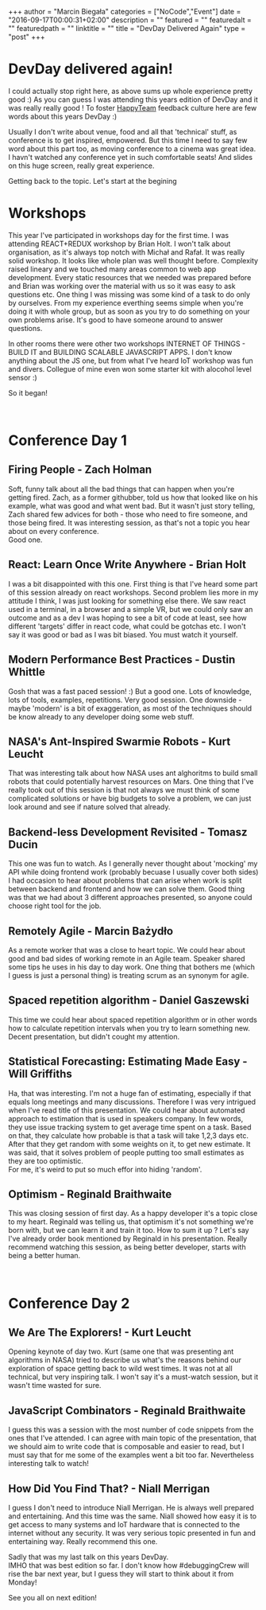 +++
author = "Marcin Biegała"
categories = ["NoCode","Event"]
date = "2016-09-17T00:00:31+02:00"
description = ""
featured = ""
featuredalt = ""
featuredpath = ""
linktitle = ""
title = "DevDay Delivered Again"
type = "post"
+++

# DevDay delivered again!

I could actually stop right here, as above sums up whole experience pretty good :)
As you can guess I was attending this years edition of DevDay and it was really really good !
To foster [HappyTeam](https://happyteam.io) feedback culture here are few words about this years DevDay :)

Usually I don't write about venue, food and all that 'technical' stuff, as conference is to get inspired, empowered. But this time I need to say few word about this part too, as moving conference to a cinema was great idea. I havn't watched any conference yet in such comfortable seats! And slides on this huge screen, really great experience.

Getting back to the topic.
Let's start at the begining

# Workshops

This year I've participated in workshops day for the first time. I was attending REACT+REDUX workshop by Brian Holt. I won't talk about organisation, as it's always top notch with Michał and Rafał. It was really solid workshop. It looks like whole plan was well thought before. Complexity raised lineary and we touched many areas common to web app development. Every static resources that we needed was prepared before and Brian was working over the material with us so it was easy to ask questions etc. One thing I was missing was some kind of a task to do only by ourselves. From my experience everthing seems simple when you're doing it with whole group, but as soon as you try to do something on your own problems arise. It's good to have someone around to answer questions.

In other rooms there were other two workshops INTERNET OF THINGS - BUILD IT and BUILDING SCALABLE JAVASCRIPT APPS. I don't know anything about the JS one, but from what I've heard IoT workshop was fun and divers. Collegue of mine even won some starter kit with alocohol level sensor :)

So it began!

&nbsp;  
# Conference Day 1
  

## Firing People - Zach Holman
Soft, funny talk about all the bad things that can happen when you're getting fired. Zach, as a former githubber, told us how that looked like on his example, what was good and what went bad. But it wasn't just story telling, Zach shared few advices for both - those who need to fire someone, and those being fired. It was interesting session, as that's not a topic you hear about on every conference.  
Good one.

## React: Learn Once Write Anywhere - Brian Holt
I was a bit disappointed with this one. First thing is that I've heard some part of this session already on react workshops. Second problem lies more in my attitude I think, I was just looking for something else there. We saw react used in a terminal, in a browser and a simple VR, but we could only saw an outcome and as a dev I was hoping to see a bit of code at least, see how different 'targets' differ in react code, what could be gotchas etc. I won't say it was good or bad as I was bit biased. You must watch it yourself.

## Modern Performance Best Practices - Dustin Whittle
Gosh that was a fast paced session! :)
But a good one. Lots of knowledge, lots of tools, examples, repetitions.
Very good session. One downside - maybe 'modern' is a bit of exaggeration, as most of the techniques should be know already to any developer doing some web stuff.

## NASA's Ant-Inspired Swarmie Robots - Kurt Leucht
That was interesting talk about how NASA uses ant alghoritms to build small robots that could potentially harvest resources on Mars. One thing that I've really took out of this session is that not always we must think of some complicated solutions or have big budgets to solve a problem, we can just look around and see if nature solved that already.

## Backend-less Development Revisited - Tomasz Ducin
This one was fun to watch. As I generally never thought about 'mocking' my API while doing frontend work (probably becuase I usually cover both sides) I had occasion to hear about problems that can arise when work is split between backend and frontend and how we can solve them. Good thing was that we had about 3 different approaches presented, so anyone could choose right tool for the job.

## Remotely Agile - Marcin Bażydło
As a remote worker that was a close to heart topic. We could hear about good and bad sides of working remote in an Agile team. Speaker shared some tips he uses in his day to day work. One thing that bothers me (which I guess is just a personal thing) is treating scrum as an synonym for agile.

## Spaced repetition algorithm - Daniel Gaszewski
This time we could hear about spaced repetition algorithm or in other words how to calculate repetition intervals when you try to learn something new. Decent presentation, but didn't cought my attention.

## Statistical Forecasting: Estimating Made Easy - Will Griffiths
Ha, that was interesting. I'm not a huge fan of estimating, especially if that equals long meetings and many discussions. Therefore I was very intrigued when I've read title of this presentation. We could hear about automated approach to estimation that is used in speakers company. In few words, they use issue tracking system to get average time spent on a task. Based on that, they calculate how probable is that a task will take 1,2,3 days etc. After that they get random with some weights on it, to get new estimate. It was said, that it solves problem of people putting too small estimates as they are too optimistic.  
For me, it's weird to put so much effor into hiding 'random'.

## Optimism - Reginald Braithwaite
This was closing session of first day. As a happy developer it's a topic close to my heart. Reginald was telling us, that optimism it's not something we're born with, but we can learn it and train it too.
How to sum it up ? Let's say I've already order book mentioned by Reginald in his presentation.
Really recommend watching this session, as being better developer, starts with being a better human.

&nbsp;    
# Conference Day 2
  

## We Are The Explorers! - Kurt Leucht
Opening keynote of day two. Kurt (same one that was presenting ant algorithms in NASA) tried to describe us what's the reasons behind our exploration of space getting back to wild west times. It was not at all technical, but very inspiring talk. I won't say it's a must-watch session, but it wasn't time wasted for sure.

## JavaScript Combinators - Reginald Braithwaite
I guess this was a session with the most number of code snippets from the ones that I've attended. I can agree with main topic of the presentation, that we should aim to write code that is composable and easier to read, but I must say that for me some of the examples went a bit too far. Nevertheless interesting talk to watch!

## How Did You Find That? - Niall Merrigan
I guess I don't need to introduce Niall Merrigan. He is always well prepared and entertaining. And this time was the same. Niall showed how easy it is to get access to many systems and IoT hardware that is connected to the internet without any security. It was very serious topic presented in fun and entertaining way.
Really recommend this one.

Sadly that was my last talk on this years DevDay.  
IMHO that was best edition so far. I don't know how #debuggingCrew will rise the bar next year, but I guess they will start to think about it from Monday!

See you all on next edition!

